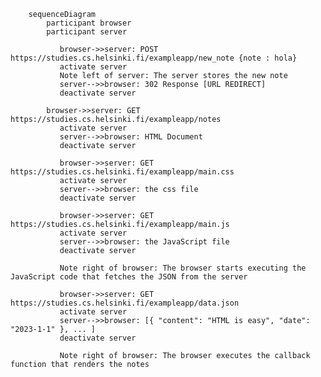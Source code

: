 ﻿```mermaid
	sequenceDiagram
	    participant browser
	    participant server

		   browser->>server: POST https://studies.cs.helsinki.fi/exampleapp/new_note {note : hola}
		   activate server
		   Note left of server: The server stores the new note
		   server-->>browser: 302 Response [URL REDIRECT]
		   deactivate server
		   
		browser->>server: GET https://studies.cs.helsinki.fi/exampleapp/notes 
		   activate server
		   server-->>browser: HTML Document
		   deactivate server

		   browser->>server: GET https://studies.cs.helsinki.fi/exampleapp/main.css
		   activate server
		   server-->>browser: the css file
		   deactivate server

		   browser->>server: GET https://studies.cs.helsinki.fi/exampleapp/main.js
		   activate server
		   server-->>browser: the JavaScript file
		   deactivate server

		   Note right of browser: The browser starts executing the JavaScript code that fetches the JSON from the server

		   browser->>server: GET https://studies.cs.helsinki.fi/exampleapp/data.json
		   activate server
		   server-->>browser: [{ "content": "HTML is easy", "date": "2023-1-1" }, ... ]
		   deactivate server

		   Note right of browser: The browser executes the callback function that renders the notes
